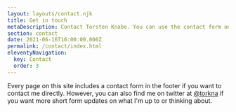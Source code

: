 ```yaml
---
layout: layouts/contact.njk
title: Get in touch
metaDescription: Contact Torsten Knabe. You can use the contact form on this site or send him an email.
section: contact
date: 2021-06-16T16:00:00.000Z
permalink: /contact/index.html
eleventyNavigation:
  key: Contact
  order: 3
---
```

[](https://twitter.com/torkna)Every page on this site includes a contact form in the footer if you want to contact me directly. However, you can also find me on twitter at [@torkna](https://twitter.com/torkna) if you want more short form updates on what I'm up to or thinking about.